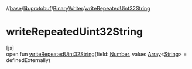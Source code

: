 //[base](../../../index.md)/[lib.protobuf](../index.md)/[BinaryWriter](index.md)/[writeRepeatedUint32String](write-repeated-uint32-string.md)

# writeRepeatedUint32String

[js]\
open fun [writeRepeatedUint32String](write-repeated-uint32-string.md)(field: [Number](https://kotlinlang.org/api/latest/jvm/stdlib/kotlin/-number/index.html), value: [Array](https://kotlinlang.org/api/latest/jvm/stdlib/kotlin/-array/index.html)&lt;[String](https://kotlinlang.org/api/latest/jvm/stdlib/kotlin/-string/index.html)&gt; = definedExternally)
